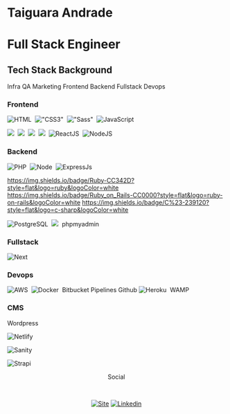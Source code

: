 <h1>Taiguara Andrade</h1>
<h1>Full Stack Engineer</h1>

## Tech Stack Background

Infra
QA
Marketing
Frontend
Backend
Fullstack
Devops

### Frontend

![HTML](https://img.shields.io/badge/HTML5-E34F26?style=flat&logo=html5&logoColor=white)&nbsp;
!["CSS3"]("https://img.shields.io/badge/CSS3-1572B6?style=flat&logo=css3&logoColor=white")&nbsp;
!["Sass"]("https://img.shields.io/badge/Sass-CC6699?style=flat&logo=sass&logoColor=white")&nbsp;
![JavaScript](https://img.shields.io/badge/-JavaScript-FEAE32?style=flat&logoColor=fff&logo=javascript)&nbsp;

![](https://img.shields.io/badge/AngularJS-E23237?style=flat&logo=angularjs&logoColor=white)&nbsp;
![](https://img.shields.io/badge/Bootstrap-563D7C?style=flat&logo=bootstrap&logoColor=white)&nbsp;
![](https://img.shields.io/badge/styled--components-DB7093?style=flat&logo=styled-components&logoColor=white)&nbsp;
![](https://img.shields.io/badge/jQuery-0769AD?style=flat&logo=jquery&logoColor=white)&nbsp;
![ReactJS](https://img.shields.io/badge/React-20232A?style=flat&logo=react&logoColor=61DAFB)&nbsp;
![NodeJS](https://img.shields.io/badge/Gatsby-663399?style=flat&logo=gatsby&logoColor=white)&nbsp;

### Backend

![PHP](https://img.shields.io/badge/PHP-777BB4?style=flat&logo=php&logoColor=white)&nbsp;
![Node](https://img.shields.io/badge/-Node.js-5B9856?style=flat&logoColor=fff&logo=node.js)&nbsp;
![ExpressJs](https://img.shields.io/badge/Express.js-404D59?style=flat&logo=express&logoColor=white)&nbsp;

https://img.shields.io/badge/Ruby-CC342D?style=flat&logo=ruby&logoColor=white
https://img.shields.io/badge/Ruby_on_Rails-CC0000?style=flat&logo=ruby-on-rails&logoColor=white
https://img.shields.io/badge/C%23-239120?style=flat&logo=c-sharp&logoColor=white

![PostgreSQL](https://img.shields.io/badge/-PostgreSQL-336791?style=flat&logoColor=fff&logo=postgresql)&nbsp;
![](https://img.shields.io/badge/MySQL-00000F?style=flat&logo=mysql&logoColor=white)&nbsp;
phpmyadmin

### Fullstack

![Next]()&nbsp;

### Devops
![AWS](https://img.shields.io/badge/AWS%20-%23FF9900.svg?&style=flat&logo=amazon-aws&logoColor=232F3E)&nbsp; 
![Docker](https://img.shields.io/badge/-Docker-099cec?style=flat&logoColor=fff&logo=docker)&nbsp;
Bitbucket Pipelines
Github
![Heroku]( https://img.shields.io/badge/Heroku-430098?style=flat&logo=heroku&logoColor=white)&nbsp;
WAMP

### CMS
Wordpress

![Netlify](https://img.shields.io/badge/Netlify-00C7B7?style=flat&logo=netlify&logoColor=white)&nbsp;

![Sanity]()&nbsp;

![Strapi]()&nbsp;


<div>
   <p align="center">Social</p><br>
   <p align="center">
       <a href="https://taiguaras.xyz"><img alt="Site" src="https://img.shields.io/badge/-WWW-000?style=for-the-badge&logo=dev.to&logoColor=white"></a>
      <a href="https://www.linkedin.com/in/taiguaras"><img alt="Linkedin" src="https://img.shields.io/badge/-LinkedIn-blue?style=for-the-badge&logo=Linkedin&logoColor=white"></a>
   </p>
</div>


